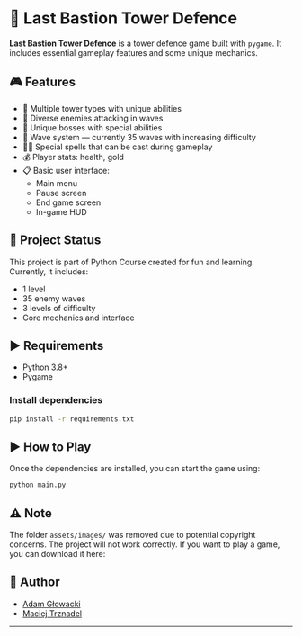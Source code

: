 # 🏰 Last Bastion Tower Defence

**Last Bastion Tower Defence** is a tower defence game built with `pygame`. It includes essential gameplay features and some unique mechanics.

## 🎮 Features

- 🏹 Multiple tower types with unique abilities
- 👾 Diverse enemies attacking in waves
- 👹 Unique bosses with special abilities
- 🌊 Wave system — currently 35 waves with increasing difficulty
- 🧙‍♂️ Special spells that can be cast during gameplay
- 💰 Player stats: health, gold
- 📋 Basic user interface:
  - Main menu
  - Pause screen
  - End game screen
  - In-game HUD

## 🚧 Project Status

This project is part of Python Course created for fun and learning. Currently, it includes:
- 1 level
- 35 enemy waves
- 3 levels of difficulty
- Core mechanics and interface

## ▶️ Requirements

- Python 3.8+
- Pygame

### Install dependencies

```bash
pip install -r requirements.txt
```

## ▶️ How to Play

Once the dependencies are installed, you can start the game using:

```bash
python main.py
```

## ⚠️ Note

The folder `assets/images/` was removed due to potential copyright concerns. The project will not work correctly.
If you want to play a game, you can download it here: 


## 👤 Author

- [Adam Głowacki](https://github.com/Adasg1)
- [Maciej Trznadel](https://github.com/mtrznadel24)

---
